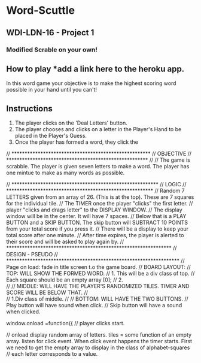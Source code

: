# Word-Scuttle

## WDI-LDN-16 - Project 1

###  Modified Scrable on your own!

## How to play *add a link here to the heroku app.

In this word game your objective is to make the highest scoring word possible in your hand until you can't!



## Instructions

1.  The player clicks on the 'Deal Letters' button.
2.  The player chooses and clicks on a letter in the Player's Hand to be placed in the Player's Guess.
3. Once the player has formed a word, they click the  



// *****************************************************
// OBJECTIVE
// ******************************************************
// 
// The game is scrabble. The player is given seven letters to make a word. The player has one mintue to make as many words as possible. 

// ********************************************************
// LOGIC
// ********************************************************
// Random  7 LETTERS given from an array of 26. (This is at the top). These are 7 squares for the individual tile.
// The TIMER once the player "clicks" the first letter.
// player "clicks and drags letter" to the DISPLAY WINDOW.
// The display window will be in the center. It will have 7 spaces. 
// Below that is a PLAY BUTTON and a SKIP BUTTON. The skip button will SUBTRACT 10 POINTS from your total score if you press it.
// There will be a display to keep your total score after one minute.
// After time expires, the player is alerted to their score and will be asked to play again by.
// ***************************************************************
// DESIGN - PSEUDO
// ******************************************************************
// Page on load: fade in title screen t.o the game board.
// BOARD LAYOUT:
//      TOP: WILL SHOW THE FORMED WORD.
//              1. This will be a div class of top.
//                  Each square should be an empty array [0]; 
//             2.    
//
//       MIDDLE: WILL HAVE THE PLAYER'S RANDOMIZED TILES. TIMER AND SCORE WILL BE BELOW THAT.
//       
//              1.Div class of middle.
// 
//       BOTTOM: WILL HAVE THE TWO BUTTONS.
// Play button will have sound when click.
// Skip button will have a sound when clicked.


window.onload =function({
// player clicks start.

// onload display random array of letters. tiles = some function of an empty array. listen for click event. When click event happens the timer starts. First we need to get the empty array to display in the class of alphabet-squares
// each letter corresponds to a value.
